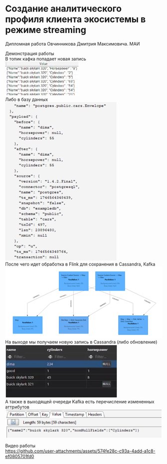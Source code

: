 # Создание аналитического профиля клиента экосистемы в режиме streaming

Дипломная работа Овчинникова Дмитрия Максимовича. МАИ  

Демонстрация работы   
В топик кафка попадает новая запись  
![1.png](images%2F1.png)  
Либо в базу данных   
![2.png](images%2F2.png)  
После чего идет обработка в Flink для сохранения в Cassandra, Kafka    
![3.png](images%2F3.png)  
На выходе мы получаем новую запись в Cassandra (либо обновление)  
![4.png](images%2F4.png)  
А также в выходящей очереди Kafka есть перечисление измененных аттрибутов  
![5.png](images%2F5.png)

Видео работы  
https://github.com/user-attachments/assets/574fe28c-c93a-4add-a1c8-ef0805701fd0

